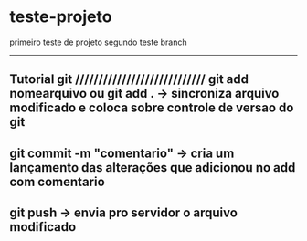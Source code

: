 # teste-projeto
primeiro teste de projeto
segundo teste branch
___________________________
Tutorial git
////////////////////////////
git add nomearquivo ou git add . -> sincroniza arquivo modificado e coloca sobre controle de versao do git 
----------------
git commit -m "comentario" -> cria um lançamento das alterações que adicionou no add com comentario
----------------
git push -> envia pro servidor o arquivo modificado
----------------
